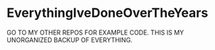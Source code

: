 EverythingIveDoneOverTheYears
=============================

GO TO MY OTHER REPOS FOR EXAMPLE CODE. THIS IS MY UNORGANIZED BACKUP OF EVERYTHING.

